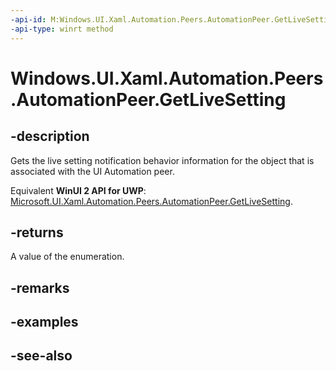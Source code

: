 ```yaml
---
-api-id: M:Windows.UI.Xaml.Automation.Peers.AutomationPeer.GetLiveSetting
-api-type: winrt method
---
```


<!-- Method syntax
public Windows.UI.Xaml.Automation.Peers.AutomationLiveSetting GetLiveSetting()
-->

# Windows.UI.Xaml.Automation.Peers.AutomationPeer.GetLiveSetting

## -description
Gets the live setting notification behavior information for the object that is associated with the UI Automation peer.

Equivalent **WinUI 2 API for UWP**: [Microsoft.UI.Xaml.Automation.Peers.AutomationPeer.GetLiveSetting](/windows/winui/api/microsoft.ui.xaml.automation.peers.automationpeer.getlivesetting).

## -returns
A value of the enumeration.

## -remarks

## -examples

## -see-also
